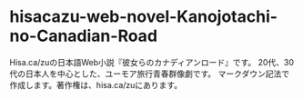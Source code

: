 # hisacazu-web-novel-Kanojotachi-no-Canadian-Road
Hisa.ca/zuの日本語Web小説『彼女らのカナディアンロード』です。
20代、30代の日本人を中心とした、ユーモア旅行青春群像劇です。
マークダウン記法で作成します。著作権は、hisa.ca/zuにあります。
